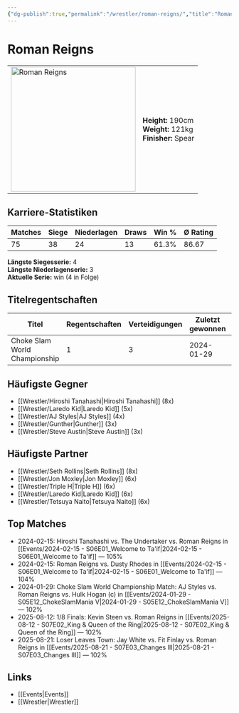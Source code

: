 ```yaml
---
{"dg-publish":true,"permalink":"/wrestler/roman-reigns/","title":"Roman Reigns","tags":["wrestler"],"noteIcon":""}
---
```



# Roman Reigns

<table>
        <tr>
        <td><img src="https://github.com/CptSpaulding1980/choke-slam-wrestling/releases/download/images/Roman_Reigns.png" width="280" alt="Roman Reigns"></td>
        <td>
        <b>Height:</b> 190cm<br>
        <b>Weight:</b> 121kg<br>
        <b>Finisher:</b> Spear<br>
        </td>
        </tr>
        </table>
        
## Karriere-Statistiken

| Matches | Siege | Niederlagen | Draws | Win % | Ø Rating |
|---------|-------|-------------|-------|-------|-----------|
| 75 | 38 | 24 | 13 | 61.3% | 86.67 |

**Längste Siegesserie:** 4<br>**Längste Niederlagenserie:** 3<br>**Aktuelle Serie:** win (4 in Folge)

## Titelregentschaften
| Titel | Regentschaften | Verteidigungen | Zuletzt gewonnen | Aktuell |
|-------|---------------|----------------|------------------|---------|
| Choke Slam World Championship | 1 | 3 | 2024-01-29 | ✅ |

## Häufigste Gegner
- [[Wrestler/Hiroshi Tanahashi\|Hiroshi Tanahashi]] (8x)
- [[Wrestler/Laredo Kid\|Laredo Kid]] (5x)
- [[Wrestler/AJ Styles\|AJ Styles]] (4x)
- [[Wrestler/Gunther\|Gunther]] (3x)
- [[Wrestler/Steve Austin\|Steve Austin]] (3x)

## Häufigste Partner
- [[Wrestler/Seth Rollins\|Seth Rollins]] (8x)
- [[Wrestler/Jon Moxley\|Jon Moxley]] (6x)
- [[Wrestler/Triple H\|Triple H]] (6x)
- [[Wrestler/Laredo Kid\|Laredo Kid]] (6x)
- [[Wrestler/Tetsuya Naito\|Tetsuya Naito]] (6x)

## Top Matches
- 2024-02-15: Hiroshi Tanahashi vs. The Undertaker vs. Roman Reigns in [[Events/2024-02-15 - S06E01_Welcome to Ta'if\|2024-02-15 - S06E01_Welcome to Ta'if]] — 105%
- 2024-02-15: Roman Reigns vs. Dusty Rhodes in [[Events/2024-02-15 - S06E01_Welcome to Ta'if\|2024-02-15 - S06E01_Welcome to Ta'if]] — 104%
- 2024-01-29: Choke Slam World Championship Match: AJ Styles vs. Roman Reigns vs. Hulk Hogan (c) in [[Events/2024-01-29 - S05E12_ChokeSlamMania V\|2024-01-29 - S05E12_ChokeSlamMania V]] — 102%
- 2025-08-12: 1/8 Finals: Kevin Steen vs. Roman Reigns in [[Events/2025-08-12 - S07E02_King & Queen of the Ring\|2025-08-12 - S07E02_King & Queen of the Ring]] — 102%
- 2025-08-21: Loser Leaves Town: Jay White vs. Fit Finlay vs. Roman Reigns in [[Events/2025-08-21 - S07E03_Changes III\|2025-08-21 - S07E03_Changes III]] — 102%

## Links
- [[Events\|Events]]
- [[Wrestler\|Wrestler]]
